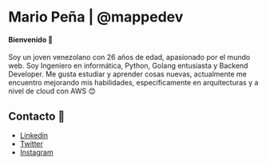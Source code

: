 # Mario Peña | @mappedev

#### Bienvenido 👋

Soy un joven venezolano con 26 años de edad, apasionado por el mundo web. Soy Ingeniero en informática, Python, Golang entusiasta y Backend Developer. Me gusta estudiar y aprender cosas nuevas, actualmente me encuentro mejorando mis habilidades, especificamente en arquitecturas y a nivel de cloud con AWS :blush:

## Contacto :iphone:
- [Linkedin](https://www.linkedin.com/in/mario-jesus-pe%C3%B1a-prado-89319a1a9/)
- [Twitter](https://twitter.com/mappedev)
- [Instagram](https://www.instagram.com/mappedev/)
